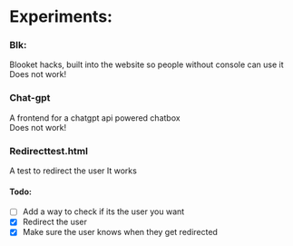 # Experiments:

### Blk:
Blooket hacks, built into the website so people without console can use it  
Does not work!

### Chat-gpt
A frontend for a chatgpt api powered chatbox  
Does not work!

### Redirecttest.html
A test to redirect the user
It works
#### Todo:
- [ ] Add a way to check if its the user you want
- [x] Redirect the user
- [x] Make sure the user knows when they get redirected
